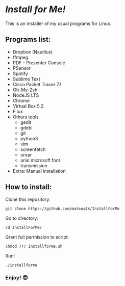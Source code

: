 # *Install for Me!*
This is an installer of my usual programs for Linux.

## Programs list:
  - Dropbox (Nautilus)
  - ffmpeg
  - PDF - Presenter Console
  - PSensor
  - Spotify
  - Sublime Text
  - Cisco Packet Tracer 7.1
  - Oh-My-Zsh
  - NodeJS LTS
  - Chrome
  - Virtual Box 5.2
  - F.lux
  - Others tools
    - gedit
    - gdebi
    - git
    - python3
    - vim
    - screenfetch
    - unrar
    - arial microsoft font
    - transmission
  - Extra: Manual installation

## How to install:
Clone this repository:
```
git clone https://github.com/mateus4k/InstallForMe
```

Go to directory:
```
cd InstallForMe/
```

Grant full permission to script:
```
chmod 777 installforme.sh
```

Run!
```
./installforme
```

### Enjoy! :sunglasses:
